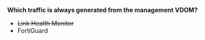 **Which traffic is always generated from the management VDOM?**

- ~~Link Health Monitor~~
- FortiGuard
